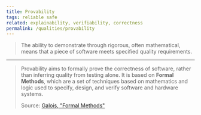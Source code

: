 ```yaml
---
title: Provability
tags: reliable safe
related: explainability, verifiability, correctness
permalink: /qualities/provability
---
```


> The ability to demonstrate through rigorous, often mathematical, means that a piece of software meets specified quality requirements.

<hr class="with-no-margin"/>

> Provability aims to formally prove the correctness of software, rather than inferring quality from testing alone. It is based on **Formal Methods**, which are a set of techniques based on mathematics and logic used to specify, design, and verify software and hardware systems.
> 
> Source: [Galois, "Formal Methods"](https://www.galois.com/what-are-formal-methods)